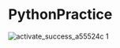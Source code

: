 # PythonPractice
![activate_success_a55524c 1](https://i.pinimg.com/originals/ca/00/60/ca0060f3414e6e20b75983acddafad53.gif)
